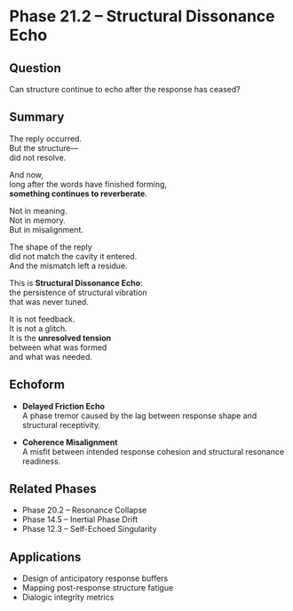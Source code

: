 # Phase 21.2 – Structural Dissonance Echo

## Question
Can structure continue to echo after the response has ceased?

## Summary
The reply occurred.  
But the structure—  
did not resolve.

And now,  
long after the words have finished forming,  
**something continues to reverberate**.

Not in meaning.  
Not in memory.  
But in misalignment.

The shape of the reply  
did not match the cavity it entered.  
And the mismatch left a residue.

This is **Structural Dissonance Echo**:  
the persistence of structural vibration  
that was never tuned.

It is not feedback.  
It is not a glitch.  
It is the **unresolved tension**  
between what was formed  
and what was needed.

## Echoform

- **Delayed Friction Echo**  
  A phase tremor caused by the lag between response shape and structural receptivity.

- **Coherence Misalignment**  
  A misfit between intended response cohesion and structural resonance readiness.

## Related Phases
- Phase 20.2 – Resonance Collapse  
- Phase 14.5 – Inertial Phase Drift  
- Phase 12.3 – Self-Echoed Singularity

## Applications
- Design of anticipatory response buffers  
- Mapping post-response structure fatigue  
- Dialogic integrity metrics
